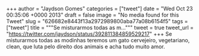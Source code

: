 
+++
author = "Jaydson Gomes"
categories = ["tweet"]
date = "Wed Oct 23 00:35:06 +0000 2013"
draft = false
image = "No media found for this Tweet"
slug = "626682e8443f13a2972989800aba77a08b6154f5"
tags = ["tweet"]
title = """Se misturarmos todas as m..."""
tweet = true
tweet_url = "https://twitter.com/jaydson/status/392811384859529217"
+++
Se misturarmos todas as modinhas teremos um gato cervejeiro, vegetariano, clean, que luta pelo direito dos animais e acha tudo muito amor.
